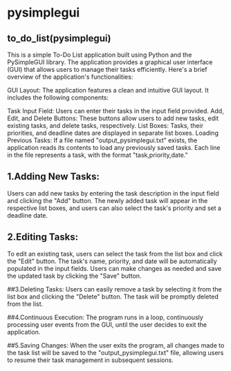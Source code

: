 # pysimplegui
## to_do_list(pysimplegui)
This is a simple To-Do List application built using Python and the PySimpleGUI library. The application provides a graphical user interface (GUI) that allows users to manage their tasks efficiently. Here's a brief overview of the application's functionalities:

GUI Layout:
The application features a clean and intuitive GUI layout. It includes the following components:

Task Input Field: Users can enter their tasks in the input field provided.
Add, Edit, and Delete Buttons: These buttons allow users to add new tasks, edit existing tasks, and delete tasks, respectively.
List Boxes: Tasks, their priorities, and deadline dates are displayed in separate list boxes.
Loading Previous Tasks:
If a file named "output_pysimplegui.txt" exists, the application reads its contents to load any previously saved tasks. Each line in the file represents a task, with the format "task,priority,date."

## 1.Adding New Tasks:
Users can add new tasks by entering the task description in the input field and clicking the "Add" button. The newly added task will appear in the respective list boxes, and users can also select the task's priority and set a deadline date.


## 2.Editing Tasks:
To edit an existing task, users can select the task from the list box and click the "Edit" button. The task's name, priority, and date will be automatically populated in the input fields. Users can make changes as needed and save the updated task by clicking the "Save" button.



##3.Deleting Tasks:
Users can easily remove a task by selecting it from the list box and clicking the "Delete" button. The task will be promptly deleted from the list.


##4.Continuous Execution:
The program runs in a loop, continuously processing user events from the GUI, until the user decides to exit the application.


##5.Saving Changes:
When the user exits the program, all changes made to the task list will be saved to the "output_pysimplegui.txt" file, allowing users to resume their task management in subsequent sessions.
